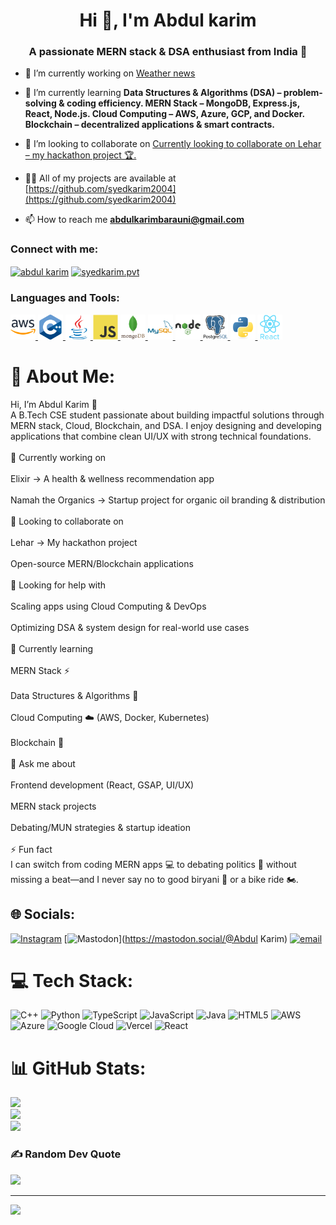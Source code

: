 <h1 align="center">Hi 👋, I'm Abdul karim</h1>
<h3 align="center">A passionate MERN stack & DSA enthusiast from India 🚀</h3>

- 🔭 I’m currently working on [Weather news](https://github.com/syedkarim2004/weathernews.git)

- 🌱 I’m currently learning **Data Structures & Algorithms (DSA) – problem-solving & coding efficiency. MERN Stack – MongoDB, Express.js, React, Node.js. Cloud Computing – AWS, Azure, GCP, and Docker. Blockchain – decentralized applications & smart contracts.**

- 👯 I’m looking to collaborate on [Currently looking to collaborate on Lehar – my hackathon project 🏆.](https://github.com/syedkarim2004/coastwatch-samachar.git)

- 👨‍💻 All of my projects are available at [https://github.com/syedkarim2004](https://github.com/syedkarim2004)

- 📫 How to reach me **abdulkarimbarauni@gmail.com**

<h3 align="left">Connect with me:</h3>
<p align="left">
<a href="https://linkedin.com/in/abdul karim" target="blank"><img align="center" src="https://raw.githubusercontent.com/rahuldkjain/github-profile-readme-generator/master/src/images/icons/Social/linked-in-alt.svg" alt="abdul karim" height="30" width="40" /></a>
<a href="https://instagram.com/syedkarim.pvt" target="blank"><img align="center" src="https://raw.githubusercontent.com/rahuldkjain/github-profile-readme-generator/master/src/images/icons/Social/instagram.svg" alt="syedkarim.pvt" height="30" width="40" /></a>
</p>

<h3 align="left">Languages and Tools:</h3>
<p align="left"> <a href="https://aws.amazon.com" target="_blank" rel="noreferrer"> <img src="https://raw.githubusercontent.com/devicons/devicon/master/icons/amazonwebservices/amazonwebservices-original-wordmark.svg" alt="aws" width="40" height="40"/> </a> <a href="https://www.w3schools.com/cpp/" target="_blank" rel="noreferrer"> <img src="https://raw.githubusercontent.com/devicons/devicon/master/icons/cplusplus/cplusplus-original.svg" alt="cplusplus" width="40" height="40"/> </a> <a href="https://www.java.com" target="_blank" rel="noreferrer"> <img src="https://raw.githubusercontent.com/devicons/devicon/master/icons/java/java-original.svg" alt="java" width="40" height="40"/> </a> <a href="https://developer.mozilla.org/en-US/docs/Web/JavaScript" target="_blank" rel="noreferrer"> <img src="https://raw.githubusercontent.com/devicons/devicon/master/icons/javascript/javascript-original.svg" alt="javascript" width="40" height="40"/> </a> <a href="https://www.mongodb.com/" target="_blank" rel="noreferrer"> <img src="https://raw.githubusercontent.com/devicons/devicon/master/icons/mongodb/mongodb-original-wordmark.svg" alt="mongodb" width="40" height="40"/> </a> <a href="https://www.mysql.com/" target="_blank" rel="noreferrer"> <img src="https://raw.githubusercontent.com/devicons/devicon/master/icons/mysql/mysql-original-wordmark.svg" alt="mysql" width="40" height="40"/> </a> <a href="https://nodejs.org" target="_blank" rel="noreferrer"> <img src="https://raw.githubusercontent.com/devicons/devicon/master/icons/nodejs/nodejs-original-wordmark.svg" alt="nodejs" width="40" height="40"/> </a> <a href="https://www.postgresql.org" target="_blank" rel="noreferrer"> <img src="https://raw.githubusercontent.com/devicons/devicon/master/icons/postgresql/postgresql-original-wordmark.svg" alt="postgresql" width="40" height="40"/> </a> <a href="https://www.python.org" target="_blank" rel="noreferrer"> <img src="https://raw.githubusercontent.com/devicons/devicon/master/icons/python/python-original.svg" alt="python" width="40" height="40"/> </a> <a href="https://reactjs.org/" target="_blank" rel="noreferrer"> <img src="https://raw.githubusercontent.com/devicons/devicon/master/icons/react/react-original-wordmark.svg" alt="react" width="40" height="40"/> </a> </p>


# 💫 About Me:
Hi, I’m Abdul Karim 👋<br>A B.Tech CSE student passionate about building impactful solutions through MERN stack, Cloud, Blockchain, and DSA. I enjoy designing and developing applications that combine clean UI/UX with strong technical foundations.<br><br>🔭 Currently working on<br><br>Elixir → A health & wellness recommendation app<br><br>Namah the Organics → Startup project for organic oil branding & distribution<br><br>👯 Looking to collaborate on<br><br>Lehar → My hackathon project<br><br>Open-source MERN/Blockchain applications<br><br>🤝 Looking for help with<br><br>Scaling apps using Cloud Computing & DevOps<br><br>Optimizing DSA & system design for real-world use cases<br><br>🌱 Currently learning<br><br>MERN Stack ⚡<br><br>Data Structures & Algorithms 📘<br><br>Cloud Computing ☁️ (AWS, Docker, Kubernetes)<br><br>Blockchain 🔗<br><br>💬 Ask me about<br><br>Frontend development (React, GSAP, UI/UX)<br><br>MERN stack projects<br><br>Debating/MUN strategies & startup ideation<br><br>⚡ Fun fact<br>I can switch from coding MERN apps 💻 to debating politics 🎤 without missing a beat—and I never say no to good biryani 🍛 or a bike ride 🏍️.


## 🌐 Socials:
[![Instagram](https://img.shields.io/badge/Instagram-%23E4405F.svg?logo=Instagram&logoColor=white)](https://instagram.com/syedkarim.pvt) [![Mastodon](https://img.shields.io/badge/-MASTODON-%232B90D9?logo=mastodon&logoColor=white)](https://mastodon.social/@Abdul Karim) [![email](https://img.shields.io/badge/Email-D14836?logo=gmail&logoColor=white)](mailto:abdulkarimbarauni@gmail.com) 

# 💻 Tech Stack:
![C++](https://img.shields.io/badge/c++-%2300599C.svg?style=for-the-badge&logo=c%2B%2B&logoColor=white) ![Python](https://img.shields.io/badge/python-3670A0?style=for-the-badge&logo=python&logoColor=ffdd54) ![TypeScript](https://img.shields.io/badge/typescript-%23007ACC.svg?style=for-the-badge&logo=typescript&logoColor=white) ![JavaScript](https://img.shields.io/badge/javascript-%23323330.svg?style=for-the-badge&logo=javascript&logoColor=%23F7DF1E) ![Java](https://img.shields.io/badge/java-%23ED8B00.svg?style=for-the-badge&logo=openjdk&logoColor=white) ![HTML5](https://img.shields.io/badge/html5-%23E34F26.svg?style=for-the-badge&logo=html5&logoColor=white) ![AWS](https://img.shields.io/badge/AWS-%23FF9900.svg?style=for-the-badge&logo=amazon-aws&logoColor=white) ![Azure](https://img.shields.io/badge/azure-%230072C6.svg?style=for-the-badge&logo=microsoftazure&logoColor=white) ![Google Cloud](https://img.shields.io/badge/GoogleCloud-%234285F4.svg?style=for-the-badge&logo=google-cloud&logoColor=white) ![Vercel](https://img.shields.io/badge/vercel-%23000000.svg?style=for-the-badge&logo=vercel&logoColor=white) ![React](https://img.shields.io/badge/react-%2320232a.svg?style=for-the-badge&logo=react&logoColor=%2361DAFB)
# 📊 GitHub Stats:
![](https://github-readme-stats.vercel.app/api?username=syedkarim2004&theme=dark&hide_border=false&include_all_commits=true&count_private=true)<br/>
![](https://nirzak-streak-stats.vercel.app/?user=syedkarim2004&theme=dark&hide_border=false)<br/>
![](https://github-readme-stats.vercel.app/api/top-langs/?username=syedkarim2004&theme=dark&hide_border=false&include_all_commits=true&count_private=true&layout=compact)

### ✍️ Random Dev Quote
![](https://quotes-github-readme.vercel.app/api?type=horizontal&theme=radical)

---
[![](https://visitcount.itsvg.in/api?id=syedkarim2004&icon=1&color=0)](https://visitcount.itsvg.in)

<!-- Proudly created with GPRM ( https://gprm.itsvg.in ) -->
